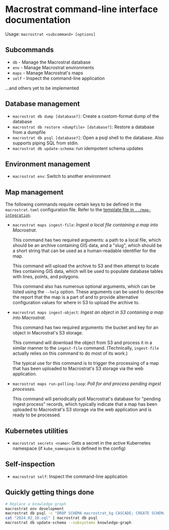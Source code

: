 # Macrostrat command-line interface documentation

Usage: `macrostrat <subcommand> [options]`

## Subcommands

- `db` - Manage the Macrostrat database
- `env` - Manage Macrostrat environments
- `maps` - Manage Macrostrat's maps
- `self` - Inspect the command-line application

...and others yet to be implemented

## Database management

- `macrostrat db dump [database?]`: Create a custom-format dump of the database
- `macrostrat db restore <dumpfile> [database?]`: Restore a database from a
  dumpfile
- `macrostrat db psql [database?]`: Open a psql shell to the database. Also
  supports piping SQL from stdin.
- `macrostrat db update-schema`: run idempotent schema updates

## Environment management

- `macrostrat env`: Switch to another environment

## Map management

The following commands require certain keys to be defined in the
`macrostrat.toml` configuration file. Refer to the [template file in
`../map-integration`](../map-integration/macrostrat.toml.template).

- `macrostrat maps ingest-file`:
  *Ingest a local file containing a map into Macrostrat*.

  This command has two required arguments: a path to a local file, which
  should be an archive containing GIS data, and a "slug", which should be
  a short string that can be used as a human-readable identifier for the
  map.

  This command will upload the archive to S3 and then attempt to locate
  files containing GIS data, which will be used to populate database tables
  with lines, points, and polygons.

  This command also has numerous optional arguments, which can be listed
  using the `--help` option. These arguments can be used to describe the
  report that the map is a part of and to provide alternative configuration
  values for where in S3 to upload the archive to.

- `macrostrat maps ingest-object`:
  *Ingest an object in S3 containing a map into Macrostrat.*

  This command has two required arguments: the bucket and key for an object
  in Macrostrat's S3 storage.

  This command will download the object from S3 and process it in a similar
  manner to the `ingest-file` command. (Technically, `ingest-file` actually
  relies on this command to do most of its work.)

  The typical use for this command is to trigger the processing of a map
  that has been uploaded to Macrostrat's S3 storage via the web application.

- `macrostrat maps run-polling-loop`:
  *Poll for and process pending ingest processes.*

  This command will periodically poll Macrostrat's database for "pending
  ingest process" records, which typically indicate that a map has been
  uploaded to Macrostrat's S3 storage via the web application and is ready
  to be processed.

## Kubernetes utilities

- `macrostrat secrets <name>`: Gets a secret in the active Kubernetes namespace
  (if `kube_namespace` is defined in the config)

## Self-inspection

- `macrostrat self`: Inspect the command-line application

## Quickly getting things done

```bash
# Replace a knowledge graph
macrostrat env development
macrostrat db psql -c "DROP SCHEMA macrostrat_kg CASCADE; CREATE SCHEMA macrostrat_kg;"
cat "2024_02_10.sql" | macrostrat db psql
macrostrat db update-schema --subsystems knowledge-graph
```
